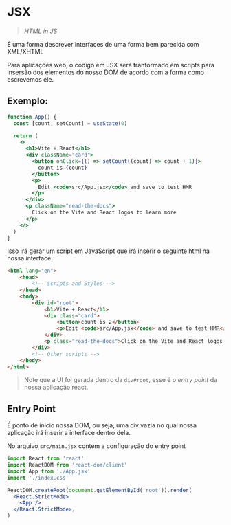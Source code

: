 # JSX

> *HTML in JS*

É uma forma descrever interfaces de uma forma bem parecida com XML/XHTML

Para aplicações web, o código em JSX será tranformado em scripts para insersão dos elementos do nosso DOM de acordo com a forma como escrevemos ele.

## Exemplo:

```jsx
function App() {
  const [count, setCount] = useState(0)

  return (
    <>
      <h1>Vite + React</h1>
      <div className="card">
        <button onClick={() => setCount((count) => count + 1)}>
          count is {count}
        </button>
        <p>
          Edit <code>src/App.jsx</code> and save to test HMR
        </p>
      </div>
      <p className="read-the-docs">
        Click on the Vite and React logos to learn more
      </p>
    </>
  )
}
```

Isso irá gerar um script em JavaScript que irá inserir o seguinte html na nossa interface.

```html
<html lang="en">
    <head>
        <!-- Scripts and Styles -->
    </head>
    <body>
        <div id="root">
            <h1>Vite + React</h1>
            <div class="card">
                <button>count is 2</button>
                <p>Edit <code>src/App.jsx</code> and save to test HMR</p>
            </div>
            <p class="read-the-docs">Click on the Vite and React logos to learn more</p>
        </div>
        <!-- Other scripts -->
    </body>
</html>
```

> Note que a UI foi gerada dentro da `div#root`, esse é o *entry point* da nossa aplicação react.

## Entry Point
É ponto de inicio nossa DOM, ou seja, uma div vazia no qual nossa aplicação irá inserir a interface dentro dela.

No arquivo `src/main.jsx` contem a configuração do entry point
```jsx
import React from 'react'
import ReactDOM from 'react-dom/client'
import App from './App.jsx'
import './index.css'

ReactDOM.createRoot(document.getElementById('root')).render(
  <React.StrictMode>
    <App />
  </React.StrictMode>,
)
```